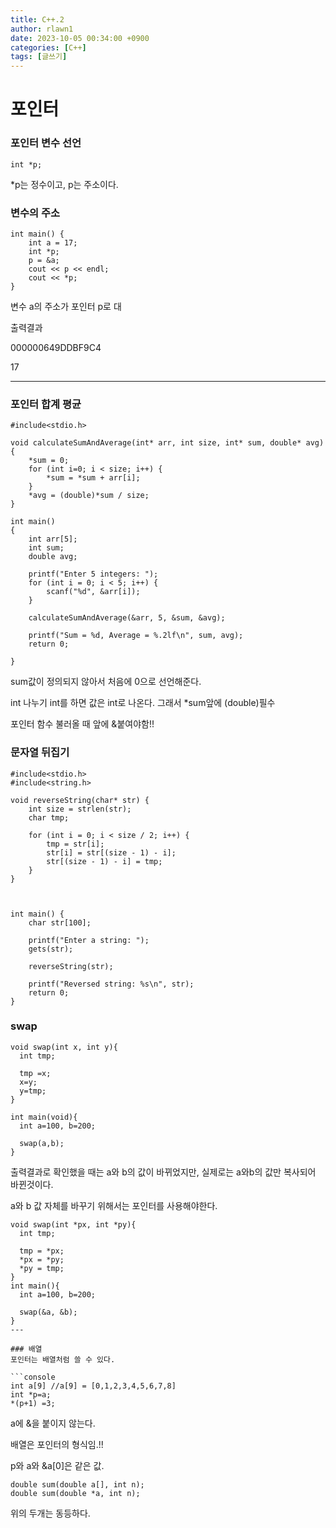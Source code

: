 ```yaml
---
title: C++.2
author: rlawn1
date: 2023-10-05 00:34:00 +0900
categories: [C++]
tags: [글쓰기]
---
```


# 포인터

### 포인터 변수 선언
```console
int *p;
```
*p는 정수이고, p는 주소이다.

### 변수의 주소
```console
int main() {
	int a = 17;
	int *p;
	p = &a;
	cout << p << endl;
	cout << *p;
}
```
변수 a의 주소가 포인터  p로 대

출력결과

000000649DDBF9C4

17

---

### 포인터 합계 평균
```console
#include<stdio.h>

void calculateSumAndAverage(int* arr, int size, int* sum, double* avg) {
    *sum = 0;
    for (int i=0; i < size; i++) {
        *sum = *sum + arr[i];
    }
    *avg = (double)*sum / size;
}

int main()
{
    int arr[5];
    int sum;
    double avg;

    printf("Enter 5 integers: ");
    for (int i = 0; i < 5; i++) {
        scanf("%d", &arr[i]);
    }

    calculateSumAndAverage(&arr, 5, &sum, &avg);

    printf("Sum = %d, Average = %.2lf\n", sum, avg);
    return 0;

}
```
sum값이 정의되지 않아서 처음에 0으로 선언해준다.

int 나누기 int를 하면 값은 int로 나온다. 그래서 *sum앞에 (double)필수

포인터 함수 불러올 때 앞에 &붙여야함!!

### 문자열 뒤집기

```console
#include<stdio.h>
#include<string.h>

void reverseString(char* str) {
    int size = strlen(str);
    char tmp;

    for (int i = 0; i < size / 2; i++) {
        tmp = str[i];
        str[i] = str[(size - 1) - i];
        str[(size - 1) - i] = tmp;
    }
}



int main() {
    char str[100];

    printf("Enter a string: ");
    gets(str);

    reverseString(str);

    printf("Reversed string: %s\n", str);
    return 0;
}
```
### swap
```console
void swap(int x, int y){
  int tmp;

  tmp =x;
  x=y;
  y=tmp;
}

int main(void){
  int a=100, b=200;

  swap(a,b);
}
```
출력결과로 확인했을 때는 a와 b의 값이 바뀌었지만, 실제로는 a와b의 값만 복사되어 바뀐것이다.

a와 b 값 자체를 바꾸기 위해서는 포인터를 사용해야한다.

```console
void swap(int *px, int *py){
  int tmp;

  tmp = *px;
  *px = *py;
  *py = tmp;
}
int main(){
  int a=100, b=200;

  swap(&a, &b);
}
---

### 배열
포인터는 배열처럼 쓸 수 있다.

```console
int a[9] //a[9] = [0,1,2,3,4,5,6,7,8]
int *p=a;
*(p+1) =3;
```
a에 &을 붙이지 않는다.

배열은 포인터의 형식임.!!

p와 a와 &a[0]은 같은 값.

```console
double sum(double a[], int n);
double sum(double *a, int n);
```
위의 두개는 동등하다.


































